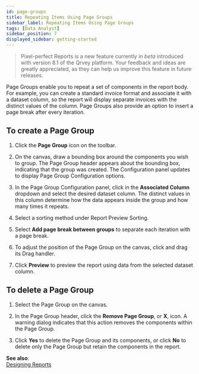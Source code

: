 ```yaml
---
id: page-groups
title: Repeating Items Using Page Groups
sidebar_label: Repeating Items Using Page Groups
tags: [Data Analyst]
sidebar_position: 7
displayed_sidebar: getting-started
---
```

<div style={{textAlign: "justify"}}>

> Pixel-perfect Reports is a new feature currently in *beta* introduced with version 8.1 of the Qrvey platform. Your feedback and ideas are greatly appreciated, as they can help us improve this feature in future releases.

Page Groups enable you to repeat a set of components in the report body. For example, you can create a standard invoice format and associate it with a dataset column, so the report will display separate invoices with the distinct values of the column. Page Groups also provide an option to insert a page break after every iteration. 

## To create a Page Group
1. Click the **Page Group** icon on the toolbar. 

2. On the canvas, draw a bounding box around the components you wish to group. The Page Group header appears about the bounding box, indicating that the group was created. The Configuration panel updates to display Page Group Configuration options. 

3. In the Page Group Configuration panel, click in the **Associated Column** dropdown and select the desired dataset column. The distinct values in this column determine how the data appears inside the group and how many times it repeats. 

4. Select a sorting method under Report Preview Sorting. 

5. Select **Add page break between groups** to separate each iteration with a page break. 

6. To adjust the position of the Page Group on the canvas, click and drag its Drag handler. 

7. Click **Preview** to preview the report using data from the selected dataset column. 

## To delete a Page Group
1. Select the Page Group on the canvas. 

2. In the Page Group header, click the **Remove Page Group**, or **X**, icon. A warning dialog indicates that this action removes the components within the Page Group. 

3. Click **Yes** to delete the Page Group and its components, or click **No** to delete only the Page Group but retain the components in the report. 

**See also**:  
[Designing Reports](designing-reports.md)

</div>
